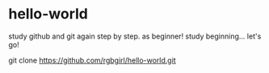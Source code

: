 # hello-world
study github and git again step by step.   as beginner!
study beginning... let's go!

git clone https://github.com/rgbgirl/hello-world.git

